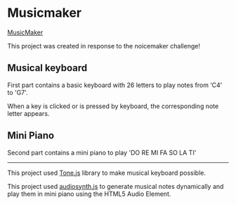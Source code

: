 # Musicmaker
[MusicMaker](https://jjyang1108.github.io/musicmaker/)

This project was created in response to the noicemaker challenge!
## Musical keyboard
First part contains a basic keyboard with 26 letters to play notes from ‘C4’ to 'G7'.

When a key is clicked or is pressed by keyboard, the corresponding note letter appears.

## Mini Piano
Second part contains a mini piano to play 'DO RE MI FA SO LA TI'

---
This project used [Tone.js](https://github.com/Tonejs/Tone.js/) library to make musical keyboard possible.

This project used [audiosynth.js](https://github.com/keithwhor/audiosynth) to generate musical notes dynamically and play them in mini piano using the HTML5 Audio Element.
